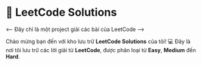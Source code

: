 # 🚀 LeetCode Solutions  
<-- Đây chỉ là một project giải các bài của LeetCode -->

Chào mừng bạn đến với kho lưu trữ **LeetCode Solutions** của tôi! 💻
Đây là nơi tôi lưu trữ các lời giải từ **LeetCode**, được phân loại từ **Easy**, **Medium** đến **Hard**.  


